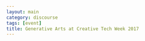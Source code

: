 ```yaml
---
layout: main
category: discourse
tags: [event]
title: Generative Arts at Creative Tech Week 2017
---
```

